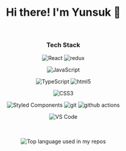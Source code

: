<h1 align="center">Hi there! I'm Yunsuk 👋</h1>
<br/>

<h3 align="center">Tech Stack</h3>  
<div display="flex" flex-direction="column" align="center">
  
  <img alt="React" src="https://img.shields.io/badge/-React-45b8d8?style=flat-square&logo=react&logoColor=white" />
  <img alt="redux" src="https://img.shields.io/badge/-Redux-764ABC?style=flat-square&logo=redux&logoColor=white" />
  
  ![JavaScript](https://img.shields.io/badge/-JavaScript-black?style=flat-square&logo=javascript)
  
  <img alt="TypeScript" src="https://img.shields.io/badge/-TypeScript-007ACC?style=flat-square&logo=typescript&logoColor=white" /> 
   <img alt="html5" src="https://img.shields.io/badge/-HTML5-E34F26?style=flat-square&logo=html5&logoColor=white" />
  
  ![CSS3](https://img.shields.io/badge/-CSS3-1572B6?style=flat-square&logo=css3)
  
  <img alt="Styled Components" src="https://img.shields.io/badge/-Styled_Components-db7092?style=flat-square&logo=styled-components&logoColor=white" />
<!--   <img alt="MongoDB" src="https://img.shields.io/badge/-MongoDB-13aa52?style=flat-square&logo=mongodb&logoColor=white" />
  <img alt="Nodejs" src="https://img.shields.io/badge/-Nodejs-43853d?style=flat-square&logo=Node.js&logoColor=white" />   -->
<!--   <img alt="git" src=" https://img.shields.io/badge/-NextJS-critical" />   -->
  <img alt="git" src="https://img.shields.io/badge/-Git-F05032?style=flat-square&logo=git&logoColor=white" />
   <img alt="github actions" src="https://img.shields.io/badge/-Github_Actions-2088FF?style=flat-square&logo=github-actions&logoColor=white" />
  
  ![VS Code](https://img.shields.io/badge/-VS%20Code-007ACC?style=plastic&logo=visual-studio-code)
  
</div>  

<br/>
<br/>
<div align="center">
  <img width="" src="https://github-readme-stats.vercel.app/api/top-langs/?username=YS739&layout=compact&hide_title=1&card_width=300" alt="Top language used in my repos" />
  </div>
